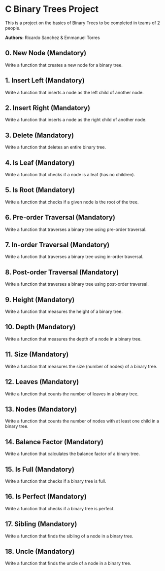 # C Binary Trees Project

This is a project on the basics of Binary Trees to be completed in teams of 2 people.

**Authors:** Ricardo Sanchez & Emmanuel Torres

## 0. New Node (Mandatory)

Write a function that creates a new node for a binary tree.

## 1. Insert Left (Mandatory)

Write a function that inserts a node as the left child of another node.

## 2. Insert Right (Mandatory)

Write a function that inserts a node as the right child of another node.

## 3. Delete (Mandatory)

Write a function that deletes an entire binary tree.

## 4. Is Leaf (Mandatory)

Write a function that checks if a node is a leaf (has no children).

## 5. Is Root (Mandatory)

Write a function that checks if a given node is the root of the tree.

## 6. Pre-order Traversal (Mandatory)

Write a function that traverses a binary tree using pre-order traversal.

## 7. In-order Traversal (Mandatory)

Write a function that traverses a binary tree using in-order traversal.

## 8. Post-order Traversal (Mandatory)

Write a function that traverses a binary tree using post-order traversal.

## 9. Height (Mandatory)

Write a function that measures the height of a binary tree.

## 10. Depth (Mandatory)

Write a function that measures the depth of a node in a binary tree.

## 11. Size (Mandatory)

Write a function that measures the size (number of nodes) of a binary tree.

## 12. Leaves (Mandatory)

Write a function that counts the number of leaves in a binary tree.

## 13. Nodes (Mandatory)

Write a function that counts the number of nodes with at least one child in a binary tree.

## 14. Balance Factor (Mandatory)

Write a function that calculates the balance factor of a binary tree.

## 15. Is Full (Mandatory)

Write a function that checks if a binary tree is full.

## 16. Is Perfect (Mandatory)

Write a function that checks if a binary tree is perfect.

## 17. Sibling (Mandatory)

Write a function that finds the sibling of a node in a binary tree.

## 18. Uncle (Mandatory)

Write a function that finds the uncle of a node in a binary tree.

